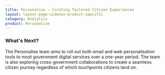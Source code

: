 ```yaml
---
title: Personalise – Curating Tailored Citizen Experiences
layout: layout-page-sidenav-product-specific
category: Analytics
product: Personalise
---
```


### What's Next?

The Personalise team aims to roll out both email and web personalisation tools to most government digital services over a one-year period. The team is also exploring cross-government collaborations to create a seamless citizen journey regardless of which touchpoints citizens land on.
